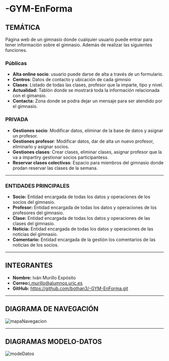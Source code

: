 # -GYM-EnForma

## TEMÁTICA


Página web de un gimnasio donde cualquier usuario puede entrar para tener información sobre el gimnasio. Además de realizar las siguientes funciones.


### Públicas


* **Alta online socio**: usuario puede darse de alta a través de un formulario.
* **Centros**: Datos de contacto y ubicación de cada gimnsio
* **Clases**: Listado de todas las clases, profesor que la imparte, tipo y nivel.
* **Actualidad:** Tablón donde se mostrará toda la información relacionada con el gimansio.
* **Contacta:** Zona donde se podra dejar un mensaje para ser atendido por el gimnasio.



### PRIVADA
* **Gestiones socio**: Modificar datos, eliminar de la base de datos y asignar un profesor.
* **Gestiones profesor**: Modificar datos, dar de alta un nuevo profesor, eliminarlo y asignar socios.
* **Gestiones clases**: Crear clases, eliminar clases, asignar profesor que la va a impartiry gestionar socios participantess.
* **Reservar clases colectivas**: Espacio para miembros del gimnasio donde prodan reservar las clases de la semana.


***

### ENTIDADES PRINCIPALES

* **Socio:** Entidad encargada de todas los datos y operaciones de los socios del gimnasio.
* **Profesor:** Entidad encargada de todas los datos y operaciones de los profesores del gimnasio.
* **Clase:** Entidad encargada de todas los datos y operaciones de las clases del gimnasio.
* **Noticia:** Entidad encargada de todas los datos y operaciones de las noticias del gimnasio.
* **Comentario:** Entidad encargada de la gestión los comentarios de las noticias de los socios.



***

## INTEGRANTES 

* **Nombre:** Iván Murillo Expósito
* **Correo:**<i.murillo@alumnos.urjc.es>
* **GitHub:** <https://github.com/bothan3/-GYM-EnForma.git>

***

## DIAGRAMA DE NAVEGACIÓN

![mapaNavegacion](https://github.com/bothan3/-GYM-EnForma/tree/master/imagenes/mapaNavegacion.jpg)

***

## DIAGRAMAS MODELO-DATOS

![modeDatos](https://github.com/bothan3/-GYM-EnForma/tree/master/imagenes/modeDatos.png)



